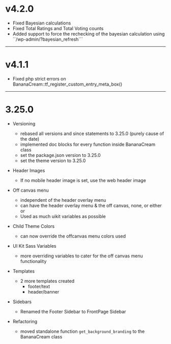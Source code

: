 # v4.2.0 #
- Fixed Bayesian calculations
- Fixed Total Ratings and Total Voting counts
- Added support to force the rechecking of the bayesian calculation using ``/wp-admin/?bayesian_refresh```


---


# v4.1.1 #
- Fixed php strict errors on BananaCream::tf_register_custom_entry_meta_box()


---


# 3.25.0
- Versioning
    - rebased all versions and since statements to 3.25.0 (purely cause of the date)
    - implemented doc blocks for every function inside BananaCream class
    - set the package.json version to 3.25.0
    - set the theme version to 3.25.0

- Header Images
    - If no mobile header image is set, use the web header image
    
- Off canvas menu
    - independent of the header overlay menu
    - can have the header overlay menu & the off canvas, none, or either or
    - Used as much uikit variables as possible
    
- Child Theme Colors
    - can now override the offcanvas menu colors used

- UI Kit Sass Variables
    - more overriding variables to cater for the off canvas menu functionality
    
- Templates
    - 2 more templates created
        - footer/text
        - header/banner
        
- Sidebars
    - Renamed the Footer Sidebar to FrontPage Sidebar
    
- Refactoring
    - moved standalone function ``get_background_branding`` to the BananaCream class 